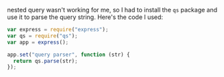 nested query wasn't working for me, so I had to install the `qs` package and use it to parse the query string. Here's the code I used:

```javascript
var express = require("express");
var qs = require("qs");
var app = express();

app.set("query parser", function (str) {
  return qs.parse(str);
});
```
